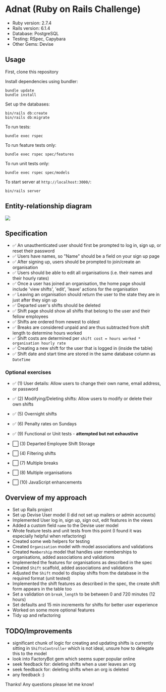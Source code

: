 # Adnat (Ruby on Rails Challenge)

* Ruby version: 2.7.4
* Rails version: 6.1.4
* Database: PostgreSQL
* Testing: RSpec, Capybara
* Other Gems: Devise

## Usage

First, clone this repository

Install dependencies using bundler:
```
bundle update
bundle install
```

Set up the databases:
```
bin/rails db:create
bin/rails db:migrate
```

To run tests:
```
bundle exec rspec
```

To run feature tests only:
```
bundle exec rspec spec/features
```

To run unit tests only:
```
bundle exec rspec spec/models
```

To start server at `http://localhost:3000/`:
```
bin/rails server
```

## Entity-relationship diagram

![](https://i.imgur.com/w1YzNY6.png)

## Specification

- ✅  An unauthenticated user should first be prompted to log in, sign up, or reset their password
- ✅  Users have names, so "Name" should be a field on your sign up page
- ✅  After signing up, users should be prompted to join/create an organisation
- ✅  Users should be able to edit all organisations (i.e. their names and their hourly rates)
- ✅  Once a user has joined an organisation, the home page should include 'view shifts', 'edit', 'leave' actions for the organisation
- ✅  Leaving an organisation should return the user to the state they are in just after they sign up
- ✅  Departed user's shifts should be deleted
- ✅  Shift page should show all shifts that belong to the user and their fellow employees
- ✅  Shifts are ordered from newest to oldest
- ✅  Breaks are considered unpaid and are thus subtracted from shift length to determine hours worked 
- ✅  Shift costs are determined per `shift cost = hours worked * organisation hourly rate`
- ✅  Creating a new shift for the user that is logged in (inside the table)
- ✅  Shift date and start time are stored in the same database column as `DateTime`

### Optional exercises
- ✅  (1) User details: Allow users to change their own name, email address, or password
- ✅  (2) Modifying/Deleting shifts: Allow users to modify or delete their own shifts
- ✅  (5) Overnight shifts
- ✅  (6) Penalty rates on Sundays
- ✅  (9) Functional or Unit tests - **attempted but not exhaustive**

- ⬜️  (3) Departed Employee Shift Storage
- ⬜️  (4) Filtering shifts
- ⬜️  (7) Multiple breaks
- ⬜️  (8) Multiple organisations
- ⬜️  (10) JavaScript enhancements

## Overview of my approach
* Set up Rails project
* Set up Devise User model (I did not set up mailers or admin accounts)
* Implemented User log in, sign up, sign out, edit features in the views
* Added a custom field `name` to the Devise user model
* Wrote feature tests and unit tests from this point (I found it was especially helpful when refactoring)
* Created some web helpers for testing
* Created `Organisation` model with model associations and validations
* Created `Membership` model that handles user memberships to organisations, added associations and validations
* Implemented the features for organisations as described in the spec
* Created `Shift` scaffold, added associations and validations
* Adjusted the `Shift` model to display shifts from the database in the required format (unit tested)
* Implemented the shift features as described in the spec, the create shift form appears in the table too
* Set a validation on `break_length` to be between 0 and 720 minutes (12 hours)
* Set defaults and 15 min increments for shifts for better user experience
* Worked on some more optional features
* Tidy up and refactoring

## TODO/Improvements
* significant chunk of logic for creating and updating shifts is currently sitting in `ShiftsController` which is not ideal, unsure how to delegate this to the model
* look into FactoryBot gem which seems super popular online
* seek feedback for: deleting shifts when a user leaves an org
* seek feedback for: deleting shifts when an org is deleted
* any feedback :)

Thanks! Any questions please let me know!